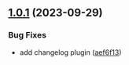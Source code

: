 ## [1.0.1](https://github.com/manu-bujes/vite-vanilla-ts-lib-starter/compare/v1.0.0...v1.0.1) (2023-09-29)

### Bug Fixes

- add changelog plugin ([aef6f13](https://github.com/manu-bujes/vite-vanilla-ts-lib-starter/commit/aef6f136a66749abb1a7dcb2e2739aaef396a70e))
